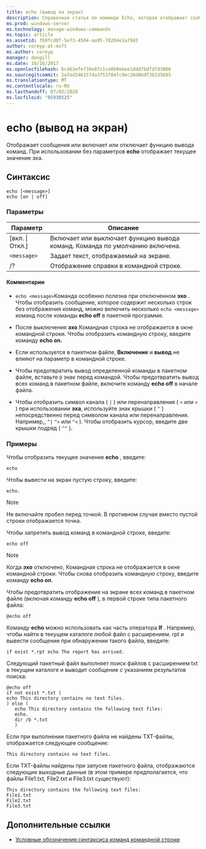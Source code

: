 ```yaml
---
title: echo (вывод на экран)
description: Справочная статья по команде Echo, которая отображает сообщения или включает или отключает функцию вывода команд.
ms.prod: windows-server
ms.technology: manage-windows-commands
ms.topic: article
ms.assetid: fb9fcd0f-5e73-4504-aa95-78204e1a79d3
author: coreyp-at-msft
ms.author: coreyp
manager: dongill
ms.date: 10/16/2017
ms.openlocfilehash: bc463efef38e07c1ce8b9ebee1ddd7bdfd7d3066
ms.sourcegitcommit: 2afed2461574a3f53f84fc9ec28d86df3b335685
ms.translationtype: MT
ms.contentlocale: ru-RU
ms.lasthandoff: 07/02/2020
ms.locfileid: "85930525"
---
```

# <a name="echo"></a>echo (вывод на экран)

Отображает сообщения или включает или отключает функцию вывода команд. При использовании без параметров **echo** отображает текущее значение эха.

## <a name="syntax"></a>Синтаксис

```
echo [<message>]
echo [on | off]
```

### <a name="parameters"></a>Параметры

| Параметр | Описание |
| --------- | ----------- |
| [вкл. \| Откл.] | Включает или выключает функцию вывода команд. Команда по умолчанию включена. |
| `<message>` | Задает текст, отображаемый на экране. |
| /? | Отображение справки в командной строке. |

#### <a name="remarks"></a>Комментарии

- `echo <message>`Команда особенно полезна при отключенном **эхо** . Чтобы отобразить сообщение, которое содержит несколько строк без отображения команд, можно включить несколько `echo <message>` команд после команды **echo off** в пакетной программе.

- После выключения **эхо** Командная строка не отображается в окне командной строки. Чтобы отобразить командную строку, введите команду **echo on.**

- Если используется в пакетном файле, **Включение** и **вывод** не влияют на параметр в командной строке.

- Чтобы предотвратить вывод определенной команды в пакетном файле, вставьте `@` знак перед командой. Чтобы предотвратить вывод всех команд в пакетном файле, включите команду **echo off** в начале файла.

- Чтобы отобразить символ канала ( `|` ) или перенаправления ( `<` или `>` ) при использовании **эха**, используйте знак крышки ( `^` ) непосредственно перед символом канала или перенаправления. Например,, `^|` `^>` или `^<` ). Чтобы отобразить курсор, введите две крышки подряд ( `^^` ).

### <a name="examples"></a>Примеры

Чтобы отобразить текущее значение **echo** , введите:

```
echo
```

Чтобы вывести на экран пустую строку, введите:

```
echo.
```

> [!NOTE]
> Не включайте пробел перед точкой. В противном случае вместо пустой строки отображается точка.

Чтобы запретить вывод команд в командной строке, введите:

```
echo off
```

> [!NOTE]
> Когда **эхо** отключено, Командная строка не отображается в окне командной строки. Чтобы снова отобразить командную строку, введите команду **echo on**.

Чтобы предотвратить отображение на экране всех команд в пакетном файле (включая команду **echo off** ), в первой строке типа пакетного файла:

```
@echo off
```

Команду **echo** можно использовать как часть оператора **If** . Например, чтобы найти в текущем каталоге любой файл с расширением. rpt и вывести сообщение при обнаружении такого файла, введите:

```
if exist *.rpt echo The report has arrived.
```

Следующий пакетный файл выполняет поиск файлов с расширением txt в текущем каталоге и выводит сообщение с указанием результатов поиска:

```
@echo off
if not exist *.txt (
echo This directory contains no text files.
) else (
   echo This directory contains the following text files:
   echo.
   dir /b *.txt
   )
```

Если при выполнении пакетного файла не найдены TXT-файлы, отображается следующее сообщение:

```
This directory contains no text files.
```

Если TXT-файлы найдены при запуске пакетного файла, отображаются следующие выходные данные (в этом примере предполагается, что файлы File1.txt, File2.txt и File3.txt существуют):

```
This directory contains the following text files:
File1.txt
File2.txt
File3.txt
```

## <a name="additional-references"></a>Дополнительные ссылки

- [Условные обозначения синтаксиса команд командной строки](command-line-syntax-key.md)

